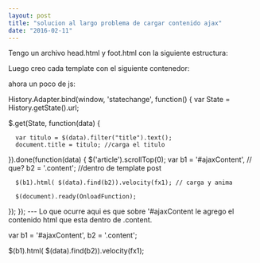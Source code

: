 ```yaml
---
layout: post
title: "solucion al largo problema de cargar contenido ajax"
date: "2016-02-11"
---
```


Tengo  un archivo head.html y foot.html con la siguiente estructura:

<article id='ajaxContent' class="homearticle">

Luego creo  cada template con el siguiente contenedor:

<div class="content">
</div>


ahora  un poco de js:

History.Adapter.bind(window, 'statechange', function() {
  var State = History.getState().url;



  $.get(State, function(data) {

      var titulo = $(data).filter("title").text();
      document.title = titulo; //carga el titulo

  }).done(function(data) {
      $('article').scrollTop(0);
      var b1 = '#ajaxContent', // que?
          b2 = '.content'; //dentro de template post

      $(b1).html( $(data).find(b2)).velocity(fx1); // carga y anima

      $(document).ready(OnloadFunction);

  });
});
    ---
  Lo que ocurre aqui es que sobre '#ajaxContent le agrego el contenido html que esta dentro de .content.

  var b1 = '#ajaxContent',
      b2 = '.content';

  $(b1).html( $(data).find(b2)).velocity(fx1);
